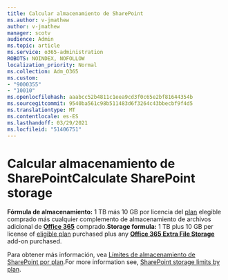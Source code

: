 ```yaml
---
title: Calcular almacenamiento de SharePoint
ms.author: v-jmathew
author: v-jmathew
manager: scotv
audience: Admin
ms.topic: article
ms.service: o365-administration
ROBOTS: NOINDEX, NOFOLLOW
localization_priority: Normal
ms.collection: Adm_O365
ms.custom:
- "9000355"
- "10010"
ms.openlocfilehash: aaabcc52b4811c1eea9cd3f0c65e2bf81644354b
ms.sourcegitcommit: 9540ba561c98b511483d6f3264c43bbecbf9f4d5
ms.translationtype: MT
ms.contentlocale: es-ES
ms.lasthandoff: 03/29/2021
ms.locfileid: "51406751"
---
```

# <a name="calculate-sharepoint-storage"></a><span data-ttu-id="17215-102">Calcular almacenamiento de SharePoint</span><span class="sxs-lookup"><span data-stu-id="17215-102">Calculate SharePoint storage</span></span>

<span data-ttu-id="17215-103">**Fórmula de almacenamiento:** 1 TB más 10 GB por licencia del [plan](https://docs.microsoft.com/microsoft-365/commerce/add-storage-space) elegible comprado más cualquier complemento de almacenamiento de archivos adicional de **[Office 365](https://docs.microsoft.com/microsoft-365/commerce/add-storage-space)** comprado.</span><span class="sxs-lookup"><span data-stu-id="17215-103">**Storage formula:** 1 TB plus 10 GB per license of [eligible plan](https://docs.microsoft.com/microsoft-365/commerce/add-storage-space) purchased plus any **[Office 365 Extra File Storage](https://docs.microsoft.com/microsoft-365/commerce/add-storage-space)** add-on purchased.</span></span>

<span data-ttu-id="17215-104">Para obtener más información, vea [Límites de almacenamiento de SharePoint por plan](https://docs.microsoft.com/office365/servicedescriptions/sharepoint-online-service-description/sharepoint-online-limits).</span><span class="sxs-lookup"><span data-stu-id="17215-104">For more information see, [SharePoint storage limits by plan](https://docs.microsoft.com/office365/servicedescriptions/sharepoint-online-service-description/sharepoint-online-limits).</span></span>
